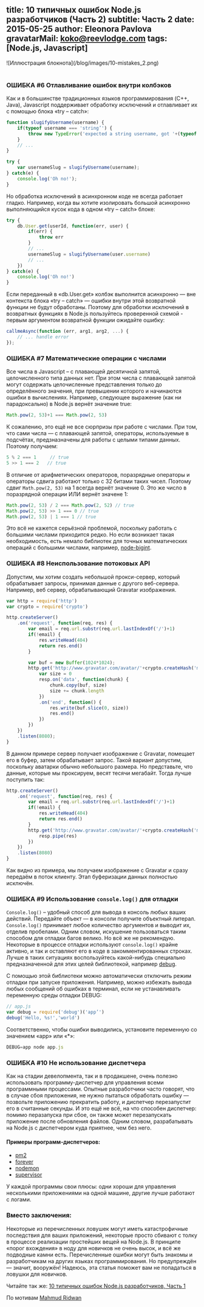 title: 10 типичных ошибок Node.js разработчиков (Часть 2)
subtitle: Часть 2
date: 2015-05-25
author: Eleonora Pavlova
gravatarMail: koko@reevlodge.com
tags: [Node.js, Javascript]
---

<div class="text-center">
![Иллюстрация блокнота](/blog/images/10-mistakes_2.png)
</div>
<br/>

<!-- more -->

### ОШИБКА #6  Отлавливание ошибок внутри колбэков

Как и в большинстве традиционных языков программирования (C++, Java), Javascript поддерживает обработку исключений и отлавливает их с помощью блока «try – catch»:

```js
function slugifyUsername(username) {
	if(typeof username === 'string’') {
		throw new TypeError('expected a string username, got '+(typeof username))
	}
	// ...
}

try {
	var usernameSlug = slugifyUsername(username);
} catch(e) {
	console.log('Oh no!');
}
```

Но обработка исключений в асинхронном коде не всегда работает гладко. Например, когда вы хотите изолировать большой асинхронно выполняющийся кусок кода в одном «try – catch» блоке:

```js
try {
	db.User.get(userId, function(err, user) {
		if(err) {
			throw err
		}
		// ...
		usernameSlug = slugifyUsername(user.username)
		// ...
	})
} catch(e) {
	console.log('Oh no!')
}
```

Если переданный в «db.User.get» колбэк выполнится асинхронно — вне контекста блока «try – catch» — ошибки внутри этой возвратной функции не будут обработаны. Поэтому для обработки исключений в возвратных функциях в Node.js пользуйтесь проверенной схемой - первым аргументом возвратной функции ожидайте ошибку:

```js
callmeAsync(function (err, arg1, arg2, ...) {
	// ... handle error
});
```

<!-- more -->

### ОШИБКА #7  Математические операции с числами

Все числа в Javascript – с плавающей десятичной запятой, целочисленного типа данных нет. При этом числа с плавающей запятой могут содержать целочисленные представления только до определённого значения,  при превышении которого и начинаются ошибки в вычислениях. Например, следующее выражение (как ни парадоксально) в Node.js вернёт значение true:

```js
Math.pow(2, 53)+1 === Math.pow(2, 53)
```

К сожалению, это ещё не все сюрпризы при работе с числами. При том, что сами числа — с плавающей запятой, операторы, используемые в подсчётах, предзназначены для работы с целыми типами данных. Поэтому получаем:

```js
5 % 2 === 1     // true
5 >> 1 === 2   // true
```

В отличие от арифметических операторов, поразрядные операторы и операторы сдвига работают только с 32 битами таких чисел. Поэтому сдвиг  `Math.pow(2, 53)` на 1 всегда вернёт значение 0. Это же число в поразрядной операции ИЛИ вернёт значене 1:

```js
Math.pow(2, 53) / 2 === Math.pow(2, 52) // true
Math.pow(2, 53) >> 1 === 0 // true
Math.pow(2, 53) | 1 === 1 // true
```

Это всё не кажется серьёзной проблемой, поскольку работать с большими числами приходится редко. Но если возникает такая необходимость, есть немало библиотек для точных математических операций с большими числами, например, [node-bigint](https://www.npmjs.com/package/bignum).

### ОШИБКА #8  Неиспользование потоковых API

Допустим, мы хотим создать небольшой прокси-сервер, который обрабатывает запросы, принимая данные с другого веб-сервера. Например, веб сервер, обрабатывающий Gravatar изображения.  

```js
var http = require('http')
var crypto = require('crypto')

http.createServer()
	.on('request', function(req, res) {
		var email = req.url.substr(req.url.lastIndexOf('/')+1)
		if(!email) {
			res.writeHead(404)
			return res.end()
		}

		var buf = new Buffer(1024*1024);
		http.get('http://www.gravatar.com/avatar/'+crypto.createHash('md5').update(email).digest('hex'), function(resp) {
			var size = 0
			resp.on('data', function(chunk) {
				chunk.copy(buf, size)
				size += chunk.length
			})
			.on('end', function() {
				res.write(buf.slice(0, size))
				res.end()
			})
		})
	})
	.listen(8080);
}
```

В данном примере сервер получает изображение с Gravatar, помещает его в буфер, затем обрабатывает запрос. Такой вариант допустим, поскольку аватарки обычно небольшого размера. Но представьте, что данные, которые мы проксируем, весят тесячи мегабайт. Тогда лучше поступить так:

```js
http.createServer()
	.on('request', function(req, res) {
		var email = req.url.substr(req.url.lastIndexOf('/')+1)
		if(!email) {
			res.writeHead(404)
			return res.end()
		}
		http.get('http://www.gravatar.com/avatar/'+crypto.createHash('md5').update(email).digest('hex'), function(resp) {
			resp.pipe(res)
		})
	})
	.listen(8080)
}
```

Как видно из примера, мы получаем изображение с Gravatar и сразу передаём в поток клиенту. Этап буферизации данных полностью исключён.

### ОШИБКА #9  Использование `console.log()` для отладки

`Console.log()` – удобный способ для вывода в консоль любых ваших действий. Передайте объект — в консоли получите объектный литерал. `Console.log()`  принимает любое количество аргументов и выводит их, отделив пробелами. Одним словом, искушение пользоваться таким способом для отладки багов велико. Но всё же не рекомендую. Некоторые в процессе отладки используют `console.log()` крайне активно, и так и оставляют его в коде в закомментированных строках. Лучше в таких ситуациях воспользуйтесь какой-нибудь специально предназначенной для этих целей библиотекой, например [debug](https://www.npmjs.com/package/debug).

С помощью этой библиотеки можно автоматически отключить режим отладки при запуске приложения. Например, можно избежать вывода любых сообщений об ошибках в терминал, если не устанавливать переменную среды отладки DEBUG:

```js
// app.js
var debug = require('debug')('app’')
debug('Hello, %s!','world')
```

Соответственно, чтобы ошибки выводились, установите переменную со значением «app» или «\*»:

```js
DEBUG=app node app.js
```

### ОШИБКА #10  Не использование диспетчера

Как на стадии девелопмента, так и в продакшене,  очень полезно использовать программу-диспетчер для управления всеми программными процессами. Опытные разработчики часто говорят, что в случае сбоя приложения, не нужно пытаться обработать ошибку — позвольте приложению прекратить работу, и диспетчер перезапустит его в считанные секунды. И это ещё не всё, на что способен диспетчер: помимо перазапуска при сбое, он также может перезапускать приложение после обновления файлов. Одним словом, разрабатывать на Node.js с диспетчером куда приятнее, чем без него.

#### Примеры программ-диспетчеров:
* [pm2](https://www.npmjs.com/package/pm2)
* [forever](https://www.npmjs.com/package/pm2)
* [nodemon](https://www.npmjs.com/package/pm2)
* [supervisor](https://www.npmjs.com/package/supervisor)

У каждой программы свои плюсы: одни хороши для управления несколькими приложениями на одной машине, другие лучше работают с логами.

### Вместо заключения:

Некоторые из перечисленных ловушек могут иметь катастрофичные последствия для ваших приложений, некоторые просто сбивают с толку в процессе реализации простейших вещей на Node.js. В принципе «порог вхождения» в ноду для новичков не очень высок, и всё же подводные камни есть. Перечисленные ошибки могут быть знакомы и разработчикам на других языках программирования. Но предупреждён — значит, вооружён! Надеюсь, эта статья поможет вам не попадаться в ловушки для новичков.

Читайте так же: [10 типичных ошибок Node.js разработчиков, Часть 1](https://makeomatic.ru/blog/2015/04/28/10_mistakes_node/)

По мотивам [Mahmud Ridwan](http://www.toptal.com/nodejs/top-10-common-nodejs-developer-mistakes)
